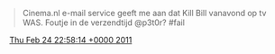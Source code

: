 > Cinema\.nl e\-mail service geeft me aan dat Kill Bill vanavond op tv WAS\. Foutje in de verzendtijd @p3t0r? \#fail

<img src="../../media/tweet.ico" width="12" /> [Thu Feb 24 22:58:14 +0000 2011](https://twitter.com/DromerDenker/status/40908389311578113)